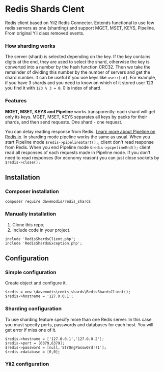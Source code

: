 # Redis Shards Clent
Redis client based on Yii2 Redis Connector. Extends functional to use few redis servers as one (sharding) and support MGET, MSET, KEYS, Pipeline. 
From original Yii class removed events.

### How sharding works
The server (shard) is selected depending on the key. If the key contains digits at the end, they are used to select the shard, otherwise the key is converted into a number by the hash function CRC32. Then we take the remainder of dividing this number by the number of servers and get the shard number.
It can be useful if you use keys like `user:[id]`. For example, if you have 3 shards and you need to know on which of it stored user 123 you find it with `123 % 3 = 0`. 0 is index of shard.

### Features
**MGET, MSET, KEYS and Pipeline** works transporently: each shard will get only its keys.
MGET, MSET, KEYS separates all keys by packs for their shards, and then send requests. One shard - one request.

You can delay reading response from Redis. [Learn more about Pipeline on Redis.io](https://redis.io/topics/pipelining).
In sharding mode pipeline works the same as usual. 
When you start Pipeline mode `$redis->pipelineStart();`, client don't read response from Redis. When you end Pipeline mode `$redis->pipelineEnd();` client read all responses of each requests made in Pipeline mode.
If you don't need to read responses (for economy reason) you can just close sockets by `$redis->close();`

## Installation
### Composer installation
`composer require davemodis/redis_shards`

### Manually installation
1. Clone this repo;
2. Include code in your project.
```
include 'RedisShardsClient.php';
include 'RedisShardsException.php';
```

## Configuration
### Simple configuration
Create object and configure it.
```
$redis = new \davemodis\redis_shards\RedisShardsClient();
$redis->hostname = '127.0.0.1';
```

### Sharding configuration
To use sharding feature specify more than one Redis server.
In this case you must specify ports, passwords and databases for each host. You will get error if miss one of it.

```
$redis->hostname = ['127.0.0.1','127.0.0.2'];
$redis->port = [6379,6379];
$redis->password = [null,'StrOngPassw0rd!!1'];
$redis->database = [0,0];
```


### Yii2 configuration

